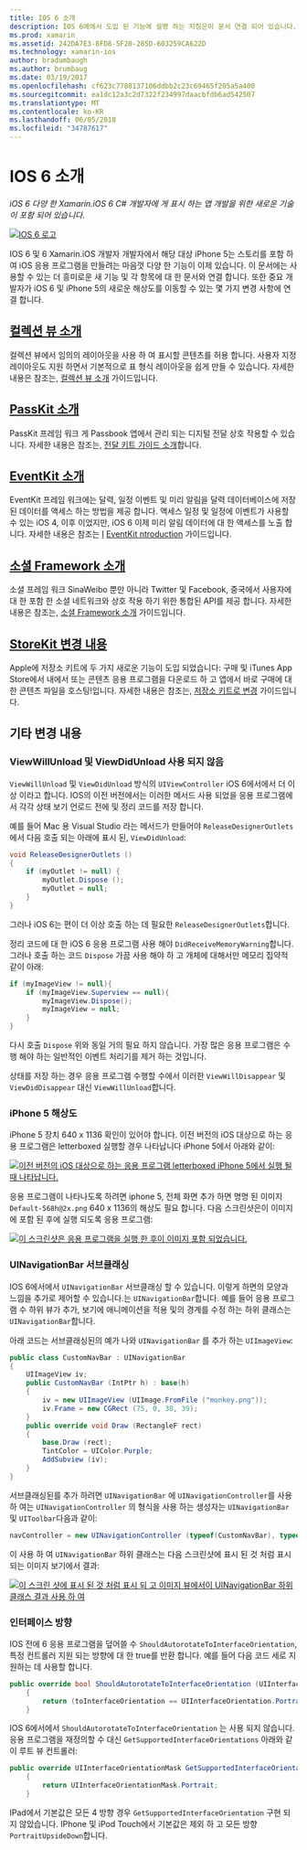 ```yaml
---
title: IOS 6 소개
description: IOS 6에에서 도입 된 기능에 설명 하는 지침은이 문서 연결 되어 있습니다. 컬렉션 뷰, PassKit, 소셜 프레임 워크 StoreKit 변경 내용을 모두 설명 합니다.
ms.prod: xamarin
ms.assetid: 242DA7E3-8FD8-5F20-285D-603259CA622D
ms.technology: xamarin-ios
author: bradumbaugh
ms.author: brumbaug
ms.date: 03/19/2017
ms.openlocfilehash: cf623c7788137106ddbb2c23c69465f205a5a400
ms.sourcegitcommit: ea1dc12a3c2d7322f234997daacbfdb6ad542507
ms.translationtype: MT
ms.contentlocale: ko-KR
ms.lasthandoff: 06/05/2018
ms.locfileid: "34787617"
---
```

# <a name="introduction-to-ios-6"></a>IOS 6 소개

_iOS 6 다양 한 Xamarin.iOS 6 C# 개발자에 게 표시 하는 앱 개발을 위한 새로운 기술이 포함 되어 있습니다._

[ ![](images/ios6-large.jpg "IOS 6 로고")](images/ios6-large.jpg#lightbox)

IOS 6 및 6 Xamarin.iOS 개발자 개발자에서 해당 대상 iPhone 5는 스토리를 포함 하 여 iOS 응용 프로그램을 만들려는 마음껏 다양 한 기능이 이제 있습니다.
이 문서에는 사용할 수 있는 더 흥미로운 새 기능 및 각 항목에 대 한 문서와 연결 합니다. 또한 중요 개발자가 iOS 6 및 iPhone 5의 새로운 해상도를 이동할 수 있는 몇 가지 변경 사항에 연결 합니다.


## <a name="introduction-to-collection-viewsiosuser-interfacecontrolsuicollectionviewmd"></a>[컬렉션 뷰 소개](~/ios/user-interface/controls/uicollectionview.md)

컬렉션 뷰에서 임의의 레이아웃을 사용 하 여 표시할 콘텐츠를 허용 합니다. 사용자 지정 레이아웃도 지원 하면서 기본적으로 표 형식 레이아웃을 쉽게 만들 수 있습니다. 자세한 내용은 참조는, [컬렉션 뷰 소개](~/ios/user-interface/controls/uicollectionview.md) [ ](~/ios/user-interface/controls/uicollectionview.md)가이드입니다.


## <a name="introduction-to-passkitiosplatformpasskitmd"></a>[PassKit 소개](~/ios/platform/passkit.md)

PassKit 프레임 워크 게 Passbook 앱에서 관리 되는 디지털 전달 상호 작용할 수 있습니다. 자세한 내용은 참조는, [전달 키트 가이드 소개](~/ios/platform/passkit.md)합니다.


##  <a name="introduction-to-eventkitiosplatformeventkitmd"></a>[EventKit 소개](~/ios/platform/eventkit.md)

EventKit 프레임 워크에는 달력, 일정 이벤트 및 미리 알림을 달력 데이터베이스에 저장 된 데이터를 액세스 하는 방법을 제공 합니다. 액세스 일정 및 일정에 이벤트가 사용할 수 있는 iOS 4, 이후 이었지만, iOS 6 이제 미리 알림 데이터에 대 한 액세스를 노출 합니다. 자세한 내용은 참조는 [I](~/ios/platform/eventkit.md) [EventKit ntroduction](~/ios/platform/eventkit.md) 가이드입니다.


##  <a name="introduction-to-the-social-frameworkiosplatformsocial-frameworkmd"></a>[소셜 Framework 소개](~/ios/platform/social-framework.md)

소셜 프레임 워크 SinaWeibo 뿐만 아니라 Twitter 및 Facebook, 중국에서 사용자에 대 한 포함 한 소셜 네트워크와 상호 작용 하기 위한 통합된 API를 제공 합니다. 자세한 내용은 참조는, [소셜 Framework 소개](~/ios/platform/social-framework.md) 가이드입니다.


##  <a name="changes-to-storekitchanges-to-storekitmd"></a>[StoreKit 변경 내용](changes-to-storekit.md)

Apple에 저장소 키트에 두 가지 새로운 기능이 도입 되었습니다: 구매 및 iTunes App Store에서 내에서 또는 콘텐츠 응용 프로그램을 다운로드 하 고 앱에서 바로 구매에 대 한 콘텐츠 파일을 호스팅!입니다. 자세한 내용은 참조는, [저장소 키트로 변경](changes-to-storekit.md) 가이드입니다.


## <a name="other-changes"></a>기타 변경 내용


### <a name="viewwillunload-and-viewdidunload-deprecated"></a>ViewWillUnload 및 ViewDidUnload 사용 되지 않음

`ViewWillUnload` 및 `ViewDidUnload` 방식의 `UIViewController` iOS 6에서에서 더 이상 이라고 합니다. IOS의 이전 버전에서는 이러한 메서드 사용 되었을 응용 프로그램에서 각각 상태 보기 언로드 전에 및 정리 코드를 저장 합니다.

예를 들어 Mac 용 Visual Studio 라는 메서드가 만들어야 `ReleaseDesignerOutlets`에서 다음 호출 되는 아래에 표시 된, `ViewDidUnload`:

```csharp
void ReleaseDesignerOutlets ()
{
    if (myOutlet != null) {
        myOutlet.Dispose ();
        myOutlet = null;
    }
}
```

그러나 iOS 6는 편이 더 이상 호출 하는 데 필요한 `ReleaseDesignerOutlets`합니다.   
   
   
   
정리 코드에 대 한 iOS 6 응용 프로그램 사용 해야 `DidReceiveMemoryWarning`합니다. 그러나 호출 하는 코드 `Dispose` 가끔 사용 해야 하 고 개체에 대해서만 메모리 집약적 같이 아래:

```csharp
if (myImageView != null){
    if (myImageView.Superview == null){
        myImageView.Dispose();
        myImageView = null;
    }
}
```

다시 호출 `Dispose` 위와 동일 거의 필요 하지 않습니다. 가장 많은 응용 프로그램은 수행 해야 하는 일반적인 이벤트 처리기를 제거 하는 것입니다.

상태를 저장 하는 경우 응용 프로그램 수행할 수에서 이러한 `ViewWillDisappear` 및 `ViewDidDisappear` 대신 `ViewWillUnload`합니다.


### <a name="iphone-5-resolution"></a>iPhone 5 해상도

iPhone 5 장치 640 x 1136 확인이 있어야 합니다. 이전 버전의 iOS 대상으로 하는 응용 프로그램은 letterboxed 실행할 경우 나타납니다 iPhone 5에서 아래와 같이:

 [![](images/01-letterboxed.png "이전 버전의 iOS 대상으로 하는 응용 프로그램 letterboxed iPhone 5에서 실행 될 때 나타납니다.")](images/01-letterboxed.png#lightbox)

응용 프로그램이 나타나도록 하려면 iphone 5, 전체 화면 추가 하면 명명 된 이미지 `Default-568h@2x.png` 640 x 1136의 해상도 필요 합니다. 다음 스크린샷은이 이미지에 포함 된 후에 실행 되도록 응용 프로그램:

 [![](images/02-fullscreen.png "이 스크린샷은 응용 프로그램을 실행 한 후이 이미지 포함 되었습니다.")](images/02-fullscreen.png#lightbox)

### <a name="subclassing-uinavigationbar"></a>UINavigationBar 서브클래싱

IOS 6에서에서 `UINavigationBar` 서브클래싱 할 수 있습니다. 이렇게 하면의 모양과 느낌을 추가로 제어할 수 있습니다.는 `UINavigationBar`합니다. 예를 들어 응용 프로그램 수 하위 뷰가 추가, 보기에 애니메이션을 적용 및의 경계를 수정 하는 하위 클래스는 `UINavigationBar`합니다.

아래 코드는 서브클래싱된의 예가 나와 `UINavigationBar` 를 추가 하는 `UIImageView`:

```csharp
public class CustomNavBar : UINavigationBar
{
    UIImageView iv;
    public CustomNavBar (IntPtr h) : base(h)
    {
        iv = new UIImageView (UIImage.FromFile ("monkey.png"));
        iv.Frame = new CGRect (75, 0, 30, 39);
    }
    public override void Draw (RectangleF rect)
    {
        base.Draw (rect);
        TintColor = UIColor.Purple;
        AddSubview (iv);
    }
}
```

서브클래싱된를 추가 하려면 `UINavigationBar` 에 `UINavigationController`를 사용 하 여는 `UINavigationController` 의 형식을 사용 하는 생성자는 `UINavigationBar` 및 `UIToolbar`다음과 같이:

```csharp
navController = new UINavigationController (typeof(CustomNavBar), typeof(UIToolbar));
```

이 사용 하 여 `UINavigationBar` 하위 클래스는 다음 스크린샷에 표시 된 것 처럼 표시 되는 이미지 보기에서 결과:

 [![](images/03-navbar.png "이 스크린 샷에 표시 된 것 처럼 표시 되 고 이미지 뷰에서이 UINavigationBar 하위 클래스 결과 사용 하 여")](images/03-navbar.png#lightbox)

### <a name="interface-orientation"></a>인터페이스 방향

IOS 전에 6 응용 프로그램을 덮어쓸 수 `ShouldAutorotateToInterfaceOrientation`, 특정 컨트롤러 지원 되는 방향에 대 한 true를 반환 합니다. 예를 들어 다음 코드 세로 지 원하는 데 사용할 합니다.

```csharp
public override bool ShouldAutorotateToInterfaceOrientation (UIInterfaceOrientation toInterfaceOrientation)
    {
        return (toInterfaceOrientation == UIInterfaceOrientation.Portrait);
    }
```

IOS 6에서에서 `ShouldAutorotateToInterfaceOrientation` 는 사용 되지 않습니다.
응용 프로그램을 재정의할 수 대신 `GetSupportedInterfaceOrientations` 아래와 같이 루트 뷰 컨트롤러:

```csharp
public override UIInterfaceOrientationMask GetSupportedInterfaceOrientations ()
    {
        return UIInterfaceOrientationMask.Portrait;
    }
```

IPad에서 기본값은 모든 4 방향 경우 `GetSupportedInterfaceOrientation` 구현 되지 않았습니다. IPhone 및 iPod Touch에서 기본값은 제외 하 고 모든 방향 `PortraitUpsideDown`합니다.
